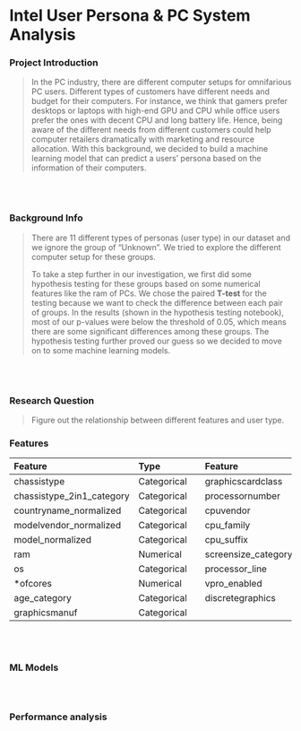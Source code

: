 # Intel User Persona & PC System Analysis

### Project Introduction

>
> In the PC industry, there are different computer setups for 
> omnifarious PC users. Different types of customers have different 
> needs and budget for their computers. For instance, we think that 
> gamers prefer desktops or laptops with high-end GPU and CPU while 
> office users prefer the ones with decent CPU and long battery life.
> Hence, being aware of the different needs from different customers 
> could help computer retailers dramatically with marketing and 
> resource allocation. With this background, we decided to build a 
> machine learning model that can predict a users’ persona based on 
> the information of their computers.
>
<br/>
<br/>

### Background Info


>
> There are 11 different types of personas (user type) in our 
> dataset and we ignore the group of “Unknown”. We tried to 
> explore the different computer setup for these groups. 
> 
> To take a step further in our investigation, we first 
> did some hypothesis testing for these groups based on 
> some numerical features like the ram of PCs. We chose 
> the paired **T-test** for the testing because we want to 
> check the difference between each pair of groups. In 
> the results (shown in the hypothesis testing notebook), 
> most of our p-values were below the threshold of 0.05, 
> which means there are some significant differences among 
> these groups. The hypothesis testing further proved our 
> guess so we decided to move on to some machine learning models.
>
<br/>
<br/>

### Research Question

> Figure out the relationship between different features and user type.
> 

  

### Features

| Feature                   | Type              |  | Feature                   | Type              |
|:--------------------------|:------------------|:-|:--------------------------|:------------------|
| chassistype               | Categorical       |  | graphicscardclass         | Categorical       | 
| chassistype_2in1_category | Categorical       |  | processornumber           | Numerical         |
| countryname_normalized    | Categorical       |  | cpuvendor                 | Categorical       |
| modelvendor_normalized    | Categorical       |  | cpu_family                | Categorical       |
| model_normalized          | Categorical       |  | cpu_suffix                | Categorical       |
| ram                       | Numerical         |  | screensize_category       | Categorical       |
| os                        | Categorical       |  | processor_line            | Categorical       |
| \*ofcores                 | Numerical         |  | vpro_enabled              | Categorical       |
| age_category              | Categorical       |  | discretegraphics          | Categorical       |
| graphicsmanuf             | Categorical       |  


<br/>
<br/>

### ML Models

```



```
### Performance analysis
```


```
